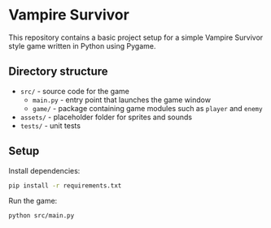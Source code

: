 # Vampire Survivor

This repository contains a basic project setup for a simple Vampire Survivor style game written in Python using Pygame.

## Directory structure

- `src/` - source code for the game
  - `main.py` - entry point that launches the game window
  - `game/` - package containing game modules such as `player` and `enemy`
- `assets/` - placeholder folder for sprites and sounds
- `tests/` - unit tests

## Setup

Install dependencies:

```bash
pip install -r requirements.txt
```

Run the game:

```bash
python src/main.py
```
